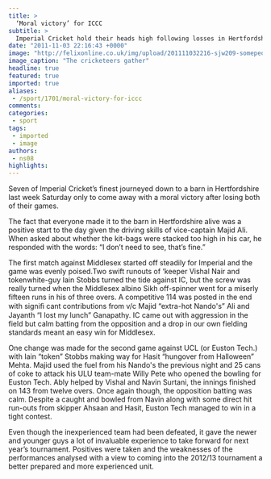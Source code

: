 ```yaml
---
title: >
  ‘Moral victory’ for ICCC
subtitle: >
  Imperial Cricket hold their heads high following losses in Hertfordshire
date: "2011-11-03 22:16:43 +0000"
image: "http://felixonline.co.uk/img/upload/201111032216-sjw209-somepeople.jpg"
image_caption: "The cricketeers gather"
headline: true
featured: true
imported: true
aliases:
 - /sport/1701/moral-victory-for-iccc
comments:
categories:
 - sport
tags:
 - imported
 - image
authors:
 - ns08
highlights:
---
```


Seven of Imperial Cricket’s finest journeyed down to a barn in Hertfordshire last week Saturday only to come away with a moral victory after losing both of their games.

The fact that everyone made it to the barn in Hertfordshire alive was a positive start to the day given the driving skills of vice-captain Majid Ali. When asked about whether the kit-bags were stacked too high in his car, he responded with the words: “I don’t need to see, that’s fine.”

The first match against Middlesex started off steadily for Imperial and the game was evenly poised.Two swift runouts of ‘keeper Vishal Nair and tokenwhite-guy Iain Stobbs turned the tide against IC, but the screw was really turned when the Middlesex albino Sikh off-spinner went for a miserly fifteen runs in his of three overs. A competitive 114 was posted in the end with signiﬁ cant contributions from v/c Majid “extra-hot Nando's” Ali and Jayanth “I lost my lunch” Ganapathy. IC came out with aggression in the field but calm batting from the opposition and a drop in our own fielding standards meant an easy win for Middlesex.

One change was made for the second game against UCL (or Euston Tech.) with Iain “token” Stobbs making way for Hasit “hungover from Halloween” Mehta. Majid used the fuel from his Nando's the previous night and 25 cans of coke to attack his ULU team-mate Willy Pete who opened the bowling for Euston Tech. Ably helped by Vishal and Navin Surtani, the innings finished on 143 from twelve overs. Once again though, the opposition batting was calm. Despite a caught and bowled from Navin along with some direct hit run-outs from skipper Ahsaan and Hasit, Euston Tech managed to win in
 a tight contest.

Even though the inexperienced team had been defeated, it gave the newer and younger guys a lot of invaluable experience to take forward for next year’s tournament. Positives were taken and the weaknesses of the performances analysed with a view to coming into the 2012/13 tournament a better prepared and more experienced unit.
